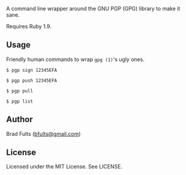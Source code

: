 A command line wrapper around the GNU PGP (GPG) library to make it sane.

Requires Ruby 1.9.

## Usage

Friendly human commands to wrap `gpg (1)`'s ugly ones.

```console
$ pgp sign 12345EFA

$ pgp push 12345EFA

$ pgp pull

$ pgp list
```

## Author

Brad Fults (bfults@gmail.com)

## License

Licensed under the MIT License. See LICENSE.

